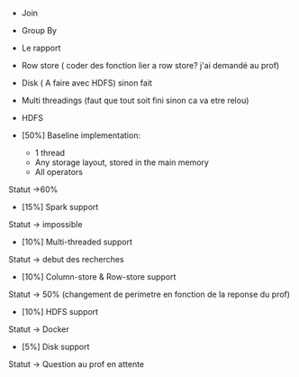 - Join 
- Group By
- Le rapport
- Row store ( coder des fonction lier a row store? j'ai demandé au prof)
- Disk ( A faire avec HDFS) sinon fait
- Multi threadings (faut que tout soit fini sinon ca va etre relou) 
- HDFS 

- [50%] Baseline implementation:
    - 1 thread
    - Any storage layout, stored in the main memory
    - All operators

Statut ->60%

- [15%] Spark support

Statut -> impossible

- [10%] Multi-threaded support

Statut -> debut des recherches 

- [10%] Column-store & Row-store support

Statut -> 50% (changement de perimetre en fonction de la reponse du prof)

- [10%] HDFS support

Statut -> Docker

- [5%]  Disk support

Statut -> Question au prof en attente